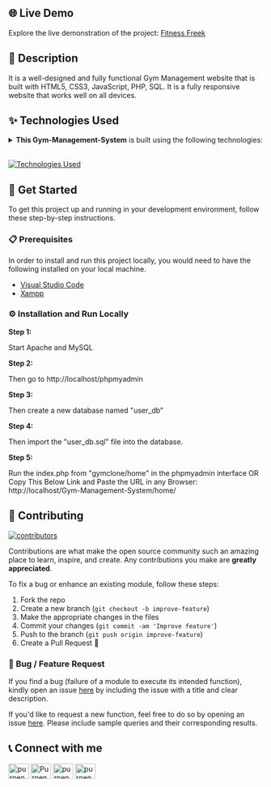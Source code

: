 
## 🌐 Live Demo

Explore the live demonstration of the project:
[Fitness Freek](https://fitness-freek.netlify.app/)

## 📝 Description

It is a well-designed and fully functional Gym Management website that is built with 
HTML5, CSS3, JavaScript, PHP, SQL. It is a fully responsive website that works well on all devices.

## ✨ Technologies Used

<details><summary><b>This Gym-Management-System</b> is built using the following technologies:</summary>

- [TypeScript](https://www.typescriptlang.org/): TypeScript is a typed superset of JavaScript that
  compiles to plain JavaScript.
- [Vite](https://vitejs.dev/): Vite is a build tool that aims to provide a faster and leaner
  development experience for modern web projects.
- [React.js](https://reactjs.org/): React is a free and open-source front-end JavaScript library for
  building user interfaces or UI components.
- [Three.js](https://threejs.org/): Three.js is a cross-browser JavaScript library and application
  programming interface used to create and display animated 3D computer graphics in a web browser
  using WebGL.
- [Framer Motion](https://www.framer.com/motion/): Framer Motion is a production-ready motion
  library for React.
- [Tailwind CSS](https://tailwindcss.com/): Tailwind CSS is a utility-first CSS framework for
  rapidly building custom user interfaces.
- [ESLint](https://eslint.org/): ESLint is a static code analysis tool for identifying problematic
  patterns found in JavaScript code.
- [Prettier](https://prettier.io/): Prettier is an opinionated code formatter.
- [Vercel](https://vercel.com/): Vercel is a cloud platform for frontend developers, providing the
  frameworks, workflows, and infrastructure to build a faster, more personalized Web.

</details><br/>

[![Technologies Used](https://skillicons.dev/icons?i=ts,vite,react,threejs,tailwind,vercel)](https://skillicons.dev)

## 🧰 Get Started

To get this project up and running in your development environment, follow these step-by-step
instructions.

### 📋 Prerequisites

In order to install and run this project locally, you would need to have the following installed on
your local machine.

- [Visual Studio Code](https://code.visualstudio.com/)
- [Xampp](https://www.apachefriends.org/)

### ⚙️ Installation and Run Locally

**Step 1:**

Start Apache and MySQL

**Step 2:**

Then go to http://localhost/phpmyadmin

**Step 3:**

Then create a new database named "user_db"

**Step 4:**

Then import the "user_db.sql" file into the database.

**Step 5:**

Run the index.php from "gymclone/home" in the phpmyadmin interface OR Copy This Below Link and Paste the URL in any Browser:
http://localhost/Gym-Management-System/home/

## 🔧 Contributing

[![contributors](https://contrib.rocks/image?repo=Purnendudutta/Gym-Management-System)](https://github.com/Purnendudutta/Gym-Management-System/graphs/contributors)

Contributions are what make the open source community such an amazing place to learn, inspire, and
create. Any contributions you make are **greatly appreciated**.

To fix a bug or enhance an existing module, follow these steps:

1. Fork the repo
2. Create a new branch (`git checkout -b improve-feature`)
3. Make the appropriate changes in the files
4. Commit your changes (`git commit -am 'Improve feature'`)
5. Push to the branch (`git push origin improve-feature`)
6. Create a Pull Request 🎉

### 📩 Bug / Feature Request

If you find a bug (failure of a module to execute its intended function), kindly open an issue
[here](https://github.com/Purnendudutta/Gym-Management-System/issues/new) by including the issue with a
title and clear description.

If you'd like to request a new function, feel free to do so by opening an issue
[here](https://github.com/Purnendudutta/Gym-Management-System/issues/new). Please include sample
queries and their corresponding results.


## 📞 Connect with me

<a href="https://twitter.com/purnendu521" target="blank"><img align="center" src="https://raw.githubusercontent.com/rahuldkjain/github-profile-readme-generator/master/src/images/icons/Social/twitter.svg" alt="purnendu521" height="30" width="40" /></a>
<a href="https://www.linkedin.com/in/purnendudutta/" target="blank"><img align="center" src="https://raw.githubusercontent.com/rahuldkjain/github-profile-readme-generator/master/src/images/icons/Social/linked-in-alt.svg" alt="Purnendu-Dutta" height="30" width="40" /></a>
<a href="https://fb.com/purnendu.dutta.750" target="blank"><img align="center" src="https://raw.githubusercontent.com/rahuldkjain/github-profile-readme-generator/master/src/images/icons/Social/facebook.svg" alt="purnendu.dutta.750" height="30" width="40" /></a>
<a href="https://instagram.com/purnendudutta07" target="blank"><img align="center" src="https://raw.githubusercontent.com/rahuldkjain/github-profile-readme-generator/master/src/images/icons/Social/instagram.svg" alt="purnendudutta07" height="30" width="40" /></a>


<!--
`IN THIS PAGES NAVBAR TOGGLER IS NOT WORKING`
- login_form.php
- register_form.php
- activity.php
-->
